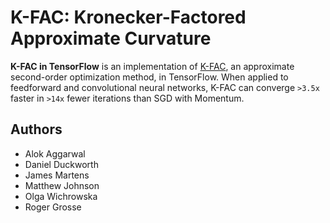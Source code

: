 # K-FAC: Kronecker-Factored Approximate Curvature

**K-FAC in TensorFlow** is an implementation of [K-FAC][kfac-paper], an
approximate second-order optimization method, in TensorFlow. When applied to
feedforward and convolutional neural networks, K-FAC can converge `>3.5x`
faster in `>14x` fewer iterations than SGD with Momentum.

[kfac-paper]: https://arxiv.org/abs/1503.05671

## Authors

- Alok Aggarwal
- Daniel Duckworth
- James Martens
- Matthew Johnson
- Olga Wichrowska
- Roger Grosse
